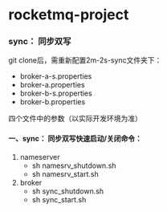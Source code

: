 # rocketmq-project
### sync： 同步双写
git clone后，需重新配置2m-2s-sync文件夹下：  
* broker-a-s.properties
* broker-a.properties
* broker-b-s.properties
* broker-b.properties

四个文件中的参数（以实际开发环境为准）
#### 一、sync： 同步双写快速启动/关闭命令：
1. nameserver
    * sh namesrv_shutdown.sh
    * sh namesrv_start.sh
2. broker
    * sh sync_shutdown.sh
    * sh sync_start.sh
